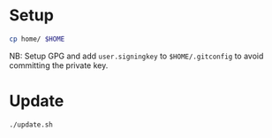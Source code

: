 # Setup

```sh
cp home/ $HOME
```

NB: Setup GPG and add `user.signingkey` to `$HOME/.gitconfig` to avoid committing the private key.

# Update

```sh
./update.sh
```
